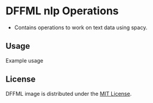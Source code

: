 # DFFML nlp Operations

* Contains operations to work on text data using spacy.

## Usage

<!-- TODO -->
Example usage

## License

DFFML image is distributed under the [MIT License](LICENSE).


